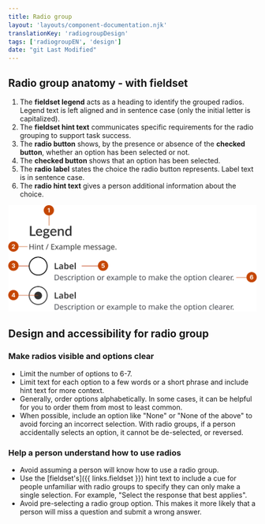 ```yaml
---
title: Radio group
layout: 'layouts/component-documentation.njk'
translationKey: 'radiogroupDesign'
tags: ['radiogroupEN', 'design']
date: "git Last Modified"
---
```


## Radio group anatomy - with fieldset

<ol class="anatomy-list">
  <li>The <strong>fieldset legend</strong> acts as a heading to identify the grouped radios. Legend text is left aligned and in sentence case (only the initial letter is capitalized).</li>
  <li>The <strong>fieldset hint text</strong> communicates specific requirements for the radio grouping to support task success.</li>
  <li>The <strong>radio button</strong> shows, by the presence or absence of the <strong>checked button</strong>, whether an option has been selected or not.</li>
  <li>The <strong>checked button</strong> shows that an option has been selected.</li>
  <li>The <strong>radio label</strong> states the choice the radio button represents. Label text is in sentence case.</li>
  <li>The <strong>radio hint text</strong> gives a person additional information about the choice.</li>
</ol>

<img class="b-sm b-default p-300" src="/images/en/components/anatomy/gcds-radio-group-anatomy.svg" alt="Radio group anatomy showing the labels Fieldset legend, Fieldset hint, Checkmark, Radio label, Radio button, and Radio hint."/>

## Design and accessibility for radio group

### Make radios visible and options clear

- Limit the number of options to 6-7.
- Limit text for each option to a few words or a short phrase and include hint text for more context.
- Generally, order options alphabetically. In some cases, it can be helpful for you to order them from most to least common.
- When possible, include an option like "None" or "None of the above" to avoid forcing an incorrect selection. With radio groups, if a person accidentally selects an option, it cannot be de-selected, or reversed.

### Help a person understand how to use radios
- Avoid assuming a person will know how to use a radio group.
- Use the [fieldset's]({{ links.fieldset }}) hint text to include a cue for people unfamiliar with radio groups to specify they can only make a single selection. For example, "Select the response that best applies".
- Avoid pre-selecting a radio group option. This makes it more likely that a person will miss a question and submit a wrong answer.
